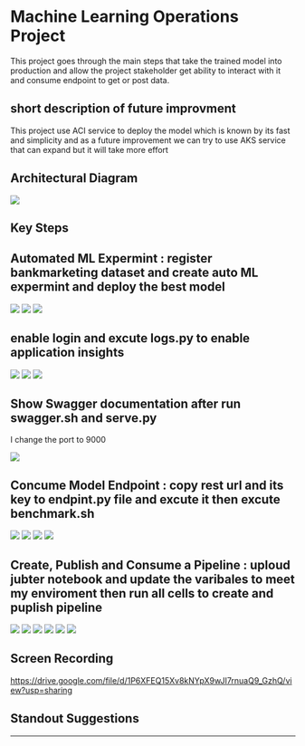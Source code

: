
# Machine Learning Operations Project

This project goes through the main steps that take the trained model into production and allow the project stakeholder get ability to interact with it and consume endpoint to get or post data.

## short description of future improvment
This project use ACI service to deploy the model which is known by its fast and simplicity and as a future improvement we can try to use AKS service that can expand but it will take more effort

## Architectural Diagram
<img src="images/ML Operation Project.jpg" >

## Key Steps

## Automated ML Expermint : register bankmarketing dataset and create auto ML expermint and deploy the best model

<img src="images/Registered Datasets.jpg">

<img src="images/experiment is shown as completed.jpg">

<img src="images/the best model .jpg">

## enable login and excute logs.py to enable application insights

<img src="images/Application Insights is enabled.jpg">

<img src="images/logs by running the provided logs script.jpg">

<img src="images/logs by running the provided logs script 2.jpg">

## Show Swagger documentation after run swagger.sh and serve.py 
I change the port to 9000

<img src="images/swagger runs .jpg">

## Concume Model Endpoint : copy rest url and its key to endpint.py file and excute it then excute benchmark.sh

<img src="images/endpoint script runs against the API producing JSON output from the model.jpg">


<img src="images/Apache Benchmark 1.jpg">

<img src="images/Apache Benchmark 2.jpg">

<img src="images/Apache Benchmark 3.jpg">


## Create, Publish and Consume a Pipeline : uploud jubter notebook and update the varibales to meet my enviroment then run all cells to create and puplish pipeline

<img src="images/pipeline has been created.jpg">

<img src="images/pipeline endpoint.jpg">

<img src="images/Bankmarketing dataset with the AutoML module.jpg">

<img src="images/Published Pipeline overview.jpg">

<img src="images/Use RunDetails Widget.jpg">

<img src="images/pipeline scheduled run.jpg">


## Screen Recording

https://drive.google.com/file/d/1P6XFEQ15Xv8kNYpX9wJI7rnuaQ9_GzhQ/view?usp=sharing


## Standout Suggestions
------

